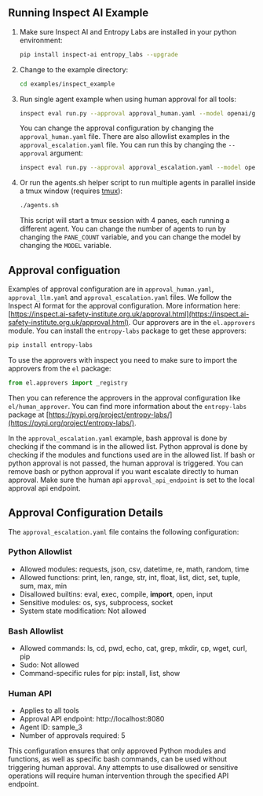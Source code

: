 ## Running Inspect AI Example

1. Make sure Inspect AI and Entropy Labs are installed in your python environment:

   ```bash
   pip install inspect-ai entropy_labs --upgrade
   ```

2. Change to the example directory:

   ```bash
   cd examples/inspect_example
   ```

3. Run single agent example when using human approval for all tools:

   ```bash
   inspect eval run.py --approval approval_human.yaml --model openai/gpt-4o --trace
   ```
   You can change the approval configuration by changing the `approval_human.yaml` file. There are also allowlist examples in the `approval_escalation.yaml` file. You can run this by changing the `--approval` argument:

   ```bash
   inspect eval run.py --approval approval_escalation.yaml --model openai/gpt-4o --trace
   ```

4. Or run the agents.sh helper script to run multiple agents in parallel inside a tmux window (requires [tmux](https://github.com/tmux/tmux/wiki)):

   ```bash
   ./agents.sh
   ```
      This script will start a tmux session with 4 panes, each running a different agent.
   You can change the number of agents to run by changing the `PANE_COUNT` variable, and you can change the model by changing the `MODEL` variable. 



## Approval configuation
Examples of approval configuration are in `approval_human.yaml`, `approval_llm.yaml` and `approval_escalation.yaml` files. We follow the Inspect AI format for the approval configuration. More information here: [https://inspect.ai-safety-institute.org.uk/approval.html](https://inspect.ai-safety-institute.org.uk/approval.html). Our approvers are in the `el.approvers` module. You can install the `entropy-labs` package to get these approvers:

```bash
pip install entropy-labs
```
To use the approvers with inspect you need to make sure to import the approvers from the `el` package:

```python
from el.approvers import _registry
```
Then you can reference the approvers in the approval configuration like `el/human_approver`. You can find more information about the `entropy-labs` package at [https://pypi.org/project/entropy-labs/](https://pypi.org/project/entropy-labs/).


In the `approval_escalation.yaml` example, bash approval is done by checking if the command is in the allowed list. Python approval is done by checking if the modules and functions used are in the allowed list. If bash or python approval is not passed, the human approval is triggered. You can remove bash or python approval if you want escalate directly to human approval. Make sure the human api `approval_api_endpoint` is set to the local approval api endpoint.

## Approval Configuration Details

The `approval_escalation.yaml` file contains the following configuration:

### Python Allowlist
- Allowed modules: requests, json, csv, datetime, re, math, random, time
- Allowed functions: print, len, range, str, int, float, list, dict, set, tuple, sum, max, min
- Disallowed builtins: eval, exec, compile, __import__, open, input
- Sensitive modules: os, sys, subprocess, socket
- System state modification: Not allowed

### Bash Allowlist
- Allowed commands: ls, cd, pwd, echo, cat, grep, mkdir, cp, wget, curl, pip
- Sudo: Not allowed
- Command-specific rules for pip: install, list, show

### Human API
- Applies to all tools
- Approval API endpoint: http://localhost:8080
- Agent ID: sample_3
- Number of approvals required: 5

This configuration ensures that only approved Python modules and functions, as well as specific bash commands, can be used without triggering human approval. Any attempts to use disallowed or sensitive operations will require human intervention through the specified API endpoint.







